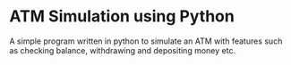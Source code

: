 # ATM Simulation using Python

A simple program written in python to simulate an ATM with features such as checking balance, withdrawing and depositing money etc.
